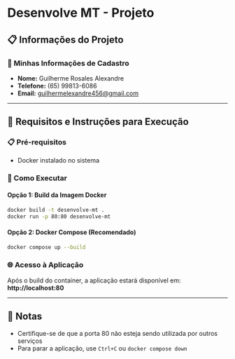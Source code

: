 # Desenvolve MT - Projeto

## 📋 Informações do Projeto

### 👤 Minhas Informações de Cadastro

- **Nome:** Guilherme Rosales Alexandre
- **Telefone:** (65) 99813-6086
- **Email:** guilhermelexandre456@gmail.com

---

## 🚀 Requisitos e Instruções para Execução

### 📋 Pré-requisitos
- Docker instalado no sistema

### 🔧 Como Executar

#### Opção 1: Build da Imagem Docker
```bash
docker build -t desenvolve-mt .
docker run -p 80:80 desenvolve-mt
```

#### Opção 2: Docker Compose (Recomendado)
```bash
docker compose up --build
```

### 🌐 Acesso à Aplicação
Após o build do container, a aplicação estará disponível em:
**http://localhost:80**

---

## 📝 Notas
- Certifique-se de que a porta 80 não esteja sendo utilizada por outros serviços
- Para parar a aplicação, use `Ctrl+C` ou `docker compose down`
